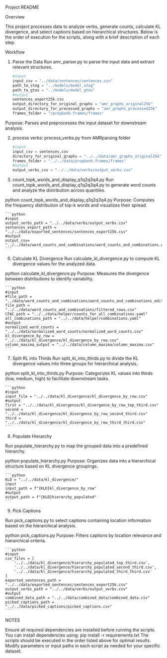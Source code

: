 
Project README

Overview

This project processes data to analyze verbs, generate counts, calculate KL divergence, and select captions based on hierarchical structures. Below is the order of execution for the scripts, along with a brief description of each step.

Workflow

1. Parse the Data
Run amr_parser.py to parse the input data and extract relevant structures.

    ```python
    #input
    input_csv = "../data/sentences/sentences.csv"
    path_to_stog = "../models/model_stog"
    path_to_gtos = "../models/model_gtos"
    #output
    sentences_export25k.csv
    output_directory_for_original_graphs = "amr_graphs_original25k"
    output_directory_for_processed_graphs = "amr_graphs_processed25k"
    frames_folder = "/propbank-frames/frames"
    ```
    

Purpose: Parses and preprocesses the input dataset for downstream analysis.

2. process verbs: process_verbs.py from AMRparsing folder

    ```python
    #input
    input_csv = sentences.csv
    directory_for_original_graphs = "../../data/amr_graphs_original25k"
    frames_folder = "../../data/propbank-frames/frames"
    #output
    output_verbs_csv = "../../data/verbs/output_verbs.csv"
    ```


5. count_topk_words_and_display_q1q2q3q4.py 
Run count_topk_words_and_display_q1q2q3q4.py to generate word counts and analyze the distribution across quantiles.

python count_topk_words_and_display_q1q2q3q4.py
Purpose: Computes the frequency distribution of top-k words and visualizes their spread.


    ```python
    #input
    output_verbs_path = "../../data/verbs/output_verbs.csv"
    sentences_export_path = "../../data/exported_sentences/sentences_export25k.csv"
    #output
    output_csv= "../../data/word_counts_and_combinations/word_counts_and_combinations.csv"
    ```


6. Calculate KL Divergence
Run calculate_kl_divergence.py to compute KL divergence values for the analyzed data.

python calculate_kl_divergence.py
Purpose: Measures the divergence between distributions to identify variability.


    ```python
    #input
    #file_path = "../data/word_counts_and_combinations/word_counts_and_combinations_edited.csv"
    file_path = "../../data/word_counts_and_combinations/filtered_rows.csv"
    CFAC_path = "../../data/helper/counts_for_all_combinations.yaml"
    all_combinations_path = "../../data/helper/combinations.yaml"
    #output
    normalized_word_counts = "../../data/normalized_word_counts/normalized_word_counts.csv"
    kl_divergence_by_row = "../../data/kl_divergence/kl_divergence_by_row.csv"
    column_maxima_output = "../../data/column_maxima/column_maxima.csv"
    ```


7. Split KL into Thirds
Run split_kl_into_thirds.py to divide the KL divergence values into three groups for hierarchical analysis.

python split_kl_into_thirds.py
Purpose: Categorizes KL values into thirds (low, medium, high) to facilitate downstream tasks.


    ```python
    #input
    input_file = "../../data/kl_divergence/kl_divergence_by_row.csv"
    #output
    first = "../../data/kl_divergence/kl_divergence_by_row_top_third.csv"
    second = "../../data/kl_divergence/kl_divergence_by_row_second_third.csv"
    third = "../../data/kl_divergence/kl_divergence_by_row_third_third.csv"
    ```


8. Populate Hierarchy

Run populate_hierarchy.py to map the grouped data into a predefined hierarchy.

python populate_hierarchy.py
Purpose: Organizes data into a hierarchical structure based on KL divergence groupings.


    ```python
    KLD = "../../data/kl_divergence/"
    input
    input_path = f"{KLD}kl_divergence_by_row"
    #output
    output_path = f"{KLD}hierarchy_populated"
    ```

9. Pick Captions

Run pick_captions.py to select captions containing location information based on the hierarchical analysis.

python pick_captions.py
Purpose: Filters captions by location relevance and hierarchical criteria.

    ```python
    #input
    csv_files = [
        '../../data/kl_divergence/hierarchy_populated_top_third.csv',
        '../../data/kl_divergence/hierarchy_populated_second_third.csv',
        '../../data/kl_divergence/hierarchy_populated_third_third.csv'
    ]
    exported_sentences_path = "../../data/exported_sentences/sentences_export25k.csv"
    output_verbs_path = "../../data/verbs/output_verbs.csv"
    #output
    combined_data_path = "../../data/combined_data/combined_data.csv"
    picked_captions_path = "../../data/picked_captions/picked_captions.csv"
    ```

NOTES

Ensure all required dependencies are installed before running the scripts. You can install dependencies using:
pip install -r requirements.txt
The scripts should be executed in the order listed above for optimal results.
Modify parameters or input paths in each script as needed for your specific dataset.
